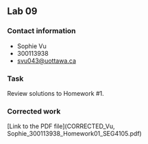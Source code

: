 ## Lab 09
### Contact information
* Sophie Vu
* 300113938
* svu043@uottawa.ca

### Task
Review solutions to Homework #1.

### Corrected work
[Link to the PDF file](CORRECTED_Vu, Sophie_300113938_Homework01_SEG4105.pdf)
